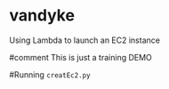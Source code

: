 # vandyke
Using Lambda to launch an EC2 instance


#comment
This is just a training DEMO


#Running
`creatEc2.py`
